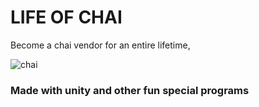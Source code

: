 # LIFE OF CHAI
Become a chai vendor for an entire lifetime,

![chai](https://c.tribune.com.pk/2016/06/ezgif-342357562.gif)
### Made with unity and other fun special programs
